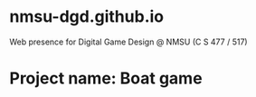 # nmsu-dgd.github.io
Web presence for Digital Game Design @ NMSU (C S 477 / 517)
# Project name: Boat game
